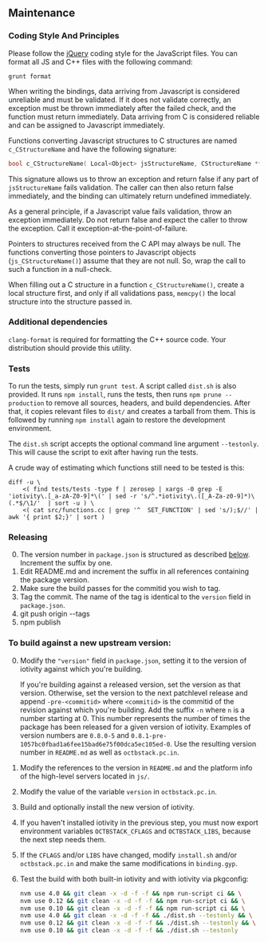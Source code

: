 ## Maintenance

### Coding Style And Principles
Please follow the [jQuery][] coding style for the JavaScript files. You can format all JS and C++ files with the following command:
```
grunt format
```

When writing the bindings, data arriving from Javascript is considered unreliable and must be validated. If it does not validate correctly, an exception must be thrown immediately after the failed check, and the function must return immediately. Data arriving from C is considered reliable and can be assigned to Javascript immediately.

Functions converting Javascript structures to C structures are named ```c_CStructureName``` and have the following signature:

```C++
bool c_CStructureName( Local<Object> jsStructureName, CStructureName **p_putStructurePointerHere );
```

This signature allows us to throw an exception and return false if any part of ```jsStructureName``` fails validation. The caller can then also return false immediately, and the binding can ultimately return undefined immediately.

As a general principle, if a Javascript value fails validation, throw an exception immediately. Do not return false and expect the caller to throw the exception. Call it exception-at-the-point-of-failure.

Pointers to structures received from the C API may always be null. The functions converting those pointers to Javascript objects (```js_CStructureName()```) assume that they are not null. So, wrap the call to such a function in a null-check.

When filling out a C structure in a function ```c_CStructureName()```, create a local structure first, and only if all validations pass, ```memcpy()``` the local structure into the structure passed in.

### Additional dependencies
```clang-format``` is required for formatting the C++ source code. Your distribution should provide this utility.

### Tests

To run the tests, simply run ```grunt test```. A script called ```dist.sh``` is also provided. It runs ```npm install```, runs the tests, then runs ```npm prune --production``` to remove all sources, headers, and build dependencies. After that, it copies relevant files to ```dist/``` and creates a tarball from them. This is followed by running ```npm install``` again to restore the development environment.

The ```dist.sh``` script accepts the optional command line argument ```--testonly```. This will cause the script to exit after having run the tests.

A crude way of estimating which functions still need to be tested is this:

```
diff -u \
	<( find tests/tests -type f | zerosep | xargs -0 grep -E 'iotivity\.[_a-zA-Z0-9]*\(' | sed -r 's/^.*iotivity\.([_A-Za-z0-9]*)\(.*$/\1/'  | sort -u ) \
	<( cat src/functions.cc | grep '^  SET_FUNCTION' | sed 's/);$//' | awk '{ print $2;}' | sort )
```

### Releasing
0. The version number in ```package.json``` is structured as described [below](#version-number-structure). Increment the suffix by one.
0. Edit README.md and increment the suffix in all references containing the package version.
0. Make sure the build passes for the commitid you wish to tag.
0. Tag the commit. The name of the tag is identical to the ```version``` field in ```package.json```.
0. git push origin --tags
0. npm publish

### To build against a new upstream version:

0. Modify the ```"version"``` field in ```package.json```, setting it to the version of iotivity against which you're building.

    If <a name="version-number-structure"></a>you're building against a released version, set the version as that version. Otherwise, set the version to the next patchlevel release and append ```-pre-<commitid>``` where ```<commitid>``` is the commitid of the revision against which you're building. Add the suffix ```-n``` where ```n``` is a number starting at 0. This number represents the number of times the package has been released for a given version of iotivity. Examples of version numbers are ```0.8.0-5``` and ```0.8.1-pre-1057bc0fbad1a6fee15bad6e75f00dca5ec105ed-0```. Use the resulting version number in ```README.md``` as well as ```octbstack.pc.in```.
0. Modify the references to the version in ```README.md``` and the platform info of the high-level servers located in ```js/```.
0. Modify the value of the variable ```version``` in ```octbstack.pc.in```.
0. Build and optionally install the new version of iotivity.
0. If you haven't installed iotivity in the previous step, you must now export environment variables ```OCTBSTACK_CFLAGS``` and ```OCTBSTACK_LIBS```, because the next step needs them.
0. If the ```CFLAGS``` and/or ```LIBS``` have changed, modify ```install.sh``` and/or ```octbstack.pc.in``` and make the same modifications in ```binding.gyp```.
0. Test the build with both built-in iotivity and with iotivity via pkgconfig:

    ```sh
	nvm use 4.0 && git clean -x -d -f -f && npm run-script ci && \
	nvm use 0.12 && git clean -x -d -f -f && npm run-script ci && \
	nvm use 0.10 && git clean -x -d -f -f && npm run-script ci && \
	nvm use 4.0 && git clean -x -d -f -f && ./dist.sh --testonly && \
	nvm use 0.12 && git clean -x -d -f -f && ./dist.sh --testonly && \
	nvm use 0.10 && git clean -x -d -f -f && ./dist.sh --testonly
	```

[jQuery]: http://contribute.jquery.org/style-guide/js/
